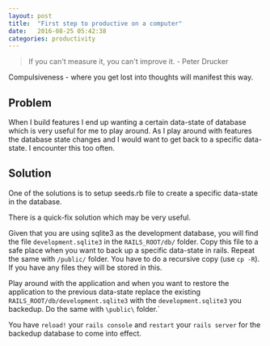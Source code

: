 ```yaml
---
layout: post
title:  "First step to productive on a computer"
date:   2016-08-25 05:42:38
categories: productivity
---
```


> If you can't measure it, you can't improve it. - Peter Drucker

Compulsiveness - where you get lost into thoughts will manifest this way.


## Problem
When I build features I end up wanting a certain data-state of database which is
very useful for me to play around. As I play around with features the database state changes
and I would want to get back to a specific data-state. I encounter this too often.

## Solution
One of the solutions is to setup seeds.rb file to create a specific data-state in
the database.

There is a quick-fix solution which may be very useful.

Given that you are using sqlite3 as the development database, you will find the file
`development.sqlite3` in the `RAILS_ROOT/db/` folder. Copy this file to a safe place
when you want to back up a specific data-state in rails. Repeat the same with `/public/`
folder. You have to do a recursive copy (use `cp -R`). If you have any files they
will be stored in this.

Play around with the application and when you want to restore the application to
the previous data-state replace the existing `RAILS_ROOT/db/development.sqlite3`
with the `development.sqlite3` you backedup. Do the same with `\public\` folder.`

You have `reload!` your `rails console` and `restart` your `rails server` for the
backedup database to come into effect.
